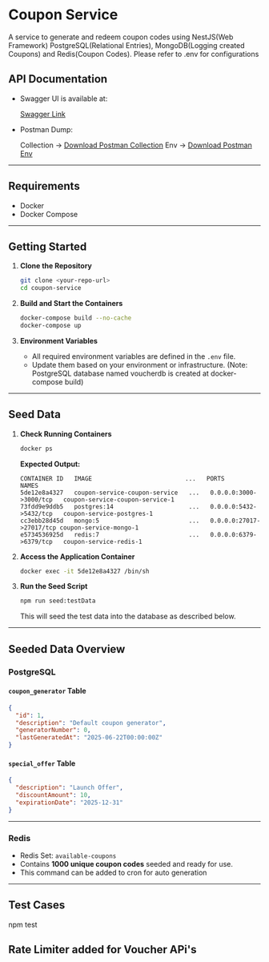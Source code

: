 # Coupon Service

A service to generate and redeem coupon codes using NestJS(Web Framework) PostgreSQL(Relational Entries), MongoDB(Logging created Coupons) and Redis(Coupon Codes).
Please refer to .env for configurations

## API Documentation

- Swagger UI is available at:

  [Swagger Link](http://localhost:3000/api-docs#/)

- Postman Dump:

  Collection -> [Download Postman Collection](postman/holo-voucher.postman_collection.json)
  Env -> [Download Postman Env](postman/holo.postman_environment.json)
  

---

## Requirements

- Docker
- Docker Compose

---

## Getting Started

1. **Clone the Repository**

   ```bash
   git clone <your-repo-url>
   cd coupon-service
   ```

2. **Build and Start the Containers**

   ```bash
   docker-compose build --no-cache
   docker-compose up
   ```

3. **Environment Variables**

   - All required environment variables are defined in the `.env` file.
   - Update them based on your environment or infrastructure. (Note: PostgreSQL database named voucherdb is created at docker-compose build)

---

## Seed Data

1. **Check Running Containers**

   ```bash
   docker ps
   ```

   **Expected Output:**

   ```
   CONTAINER ID   IMAGE                          ...   PORTS                    NAMES
   5de12e8a4327   coupon-service-coupon-service   ...   0.0.0.0:3000->3000/tcp   coupon-service-coupon-service-1
   73fdd9e9ddb5   postgres:14                     ...   0.0.0.0:5432->5432/tcp   coupon-service-postgres-1
   cc3ebb28d45d   mongo:5                         ...   0.0.0.0:27017->27017/tcp coupon-service-mongo-1
   e5734536925d   redis:7                         ...   0.0.0.0:6379->6379/tcp   coupon-service-redis-1
   ```

2. **Access the Application Container**

   ```bash
   docker exec -it 5de12e8a4327 /bin/sh
   ```

3. **Run the Seed Script**

   ```bash
   npm run seed:testData
   ```

   This will seed the test data into the database as described below.

---

## Seeded Data Overview

### PostgreSQL

#### `coupon_generator` Table

```json
{
  "id": 1,
  "description": "Default coupon generator",
  "generatorNumber": 0,
  "lastGeneratedAt": "2025-06-22T00:00:00Z"
}
```

#### `special_offer` Table

```json
{
  "description": "Launch Offer",
  "discountAmount": 10,
  "expirationDate": "2025-12-31"
}
```

---

### Redis

- Redis Set: `available-coupons`
- Contains **1000 unique coupon codes** seeded and ready for use.
- This command can be added to cron for auto generation

---

## Test Cases
npm test

## Rate Limiter added for Voucher APi's 
